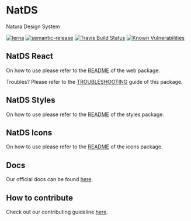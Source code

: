 # NatDS

Natura Design System

[![lerna](https://img.shields.io/badge/maintained%20with-lerna-cc00ff.svg)](https://lerna.js.org/)
[![semantic-release](https://img.shields.io/badge/%20%20%F0%9F%93%A6%F0%9F%9A%80-semantic--release-e10079.svg)](https://github.com/semantic-release/semantic-release)
[![Travis Build Status](https://travis-ci.org/natura-cosmeticos/natds-js.svg?branch=master)](https://travis-ci.org/natura-cosmeticos/natds-js)
[![Known Vulnerabilities](https://snyk.io/test/github/natura-cosmeticos/natds-js/badge.svg?targetFile=package.json)](https://snyk.io/test/github/natura-cosmeticos/natds-js?targetFile=package.json)

## NatDS React

On how to use please refer to the [README](./packages/web/README.md) of the web package.

Troubles? Please refer to the [TROUBLESHOOTING](./TROUBLESHOOTING.md) guide of this package.

## NatDS Styles

On how to use please refer to the [README](./packages/styles/README.md) of the styles package.

## NatDS Icons

On how to use please refer to the [README](./packages/icons/README.md) of the icons package.

## Docs

Our official docs can be found [here](https://natds-js.netlify.com/).

## How to contribute

Check out our contributing guideline [here](./CONTRIBUTING.md).
